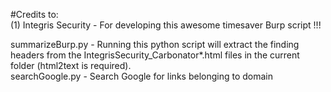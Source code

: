#Credits to:  
(1) Integris Security - For developing this awesome timesaver Burp script !!!

summarizeBurp.py  - Running this python script will extract the finding headers from the IntegrisSecurity_Carbonator*.html files in the current folder (html2text is required).  
searchGoogle.py	  - Search Google for links belonging to domain


